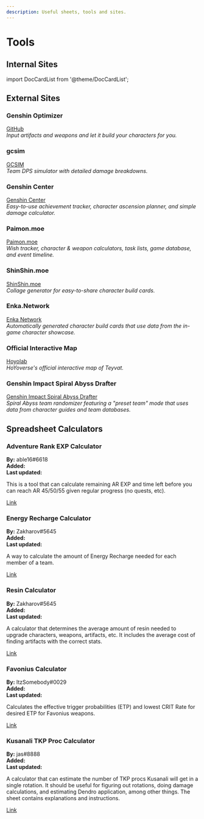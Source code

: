 ```yaml
---
description: Useful sheets, tools and sites.
---
```


# Tools

## Internal Sites

import DocCardList from '@theme/DocCardList';

<DocCardList />

## External Sites

### Genshin Optimizer

[GitHub](https://frzyc.github.io/genshin-optimizer/)  
_Input artifacts and weapons and let it build your characters for you._

### gcsim

[GCSIM](https://gcsim.app/)  
_Team DPS simulator with detailed damage breakdowns._

### Genshin Center

[Genshin Center](https://genshin-center.com)  
_Easy-to-use achievement tracker, character ascension planner, and simple damage calculator._

### Paimon.moe

[Paimon.moe](https://paimon.moe/)  
_Wish tracker, character & weapon calculators, task lists, game database, and event timeline._

### ShinShin.moe

[ShinShin.moe](https://shinshin.moe/)  
_Collage generator for easy-to-share character build cards._

### Enka.Network

[Enka Network](https://enka.network/)  
_Automatically generated character build cards that use data from the in-game character showcase._

### Official Interactive Map

[Hoyolab](https://act.hoyolab.com/ys/app/interactive-map/index.html)  
_HoYoverse's official interactive map of Teyvat._

### Genshin Impact Spiral Abyss Drafter

[Genshin Impact Spiral Abyss Drafter](https://spiralabyss.genshinteams.online)  
_Spiral Abyss team randomizer featuring a "preset team" mode that uses data from character guides and team databases._

## Spreadsheet Calculators

### Adventure Rank EXP Calculator

**By:** able16\#6618  
**Added:** <Version date="2021-01-07" />  
**Last updated:** <VersionHl date="2021-01-07" />

This is a tool that can calculate remaining AR EXP and time left before you can reach AR 45/50/55 given regular progress \(no quests, etc\).

[Link](https://docs.google.com/spreadsheets/d/1kBbbh6bIUjVeUmG_ZAXtAkG7uFnlfJSYh3wJ11qPlU4/edit?usp=sharing)

### Energy Recharge Calculator

**By:** Zakharov\#5645  
**Added:** <Version date="2021-07-17" />  
**Last updated:** <VersionHl date="2022-09-30" />

A way to calculate the amount of Energy Recharge needed for each member of a team.

[Link](https://docs.google.com/spreadsheets/d/1-vkmgp5n0bI9pvhUg110Aza3Emb2puLWdeoCgrxDlu4/edit#gid=1841979497)

### Resin Calculator

**By:** Zakharov\#5645  
**Added:** <Version date="2021-06-26" />  
**Last updated:** <VersionHl date="2021-06-26" />

A calculator that determines the average amount of resin needed to upgrade characters, weapons, artifacts, etc. It includes the average cost of finding artifacts with the correct stats.

[Link](https://docs.google.com/spreadsheets/d/1QZhdx6-L7jAJDqV9OfPYhl0Q0R8DYpwJz2KIyjHE2Ow/edit#gid=1421390734)

### Favonius Calculator

**By:** ItzSomebody\#0029  
**Added:** <Version date="2022-01-15" />  
**Last updated:** <VersionHl date="2022-01-15" />  

Calculates the effective trigger probabilities \(ETP\) and lowest CRIT Rate for desired ETP for Favonius weapons.  

[Link](https://docs.google.com/spreadsheets/d/1YOTy4wxYOEIA9SEWJP8imDZYaVlSEI6IwcBk9VKvZgM/edit?usp=sharing)

### Kusanali TKP Proc Calculator

**By:** jas\#8888  
**Added:** <Version date="2022-11-15" />  
**Last updated:** <VersionHl date="2022-11-15" />  

A calculator that can estimate the number of TKP procs Kusanali will get in a single rotation. It should be useful for figuring out rotations, doing damage calculations, and estimating Dendro application, among other things. The sheet contains explanations and instructions. 

[Link](https://docs.google.com/spreadsheets/d/1qlgBoDvhHIJykfXjs_rO1szvNPCo49azU2FwBi3lRuA/edit?usp=sharing)
